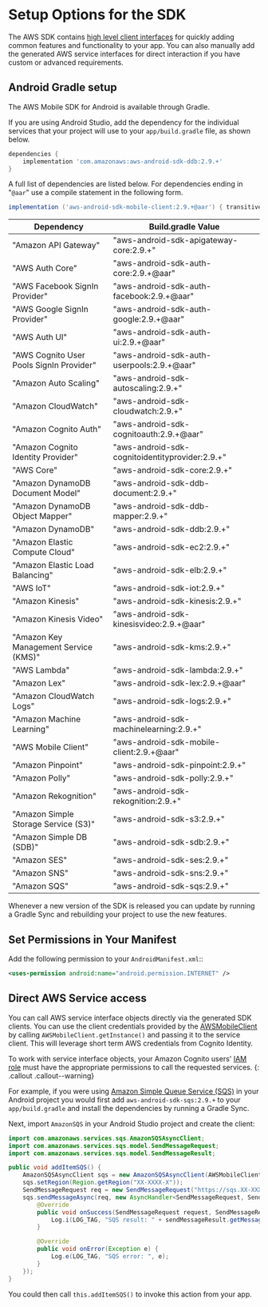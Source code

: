 # Setup Options for the SDK

The AWS SDK contains [high level client interfaces](./start) for quickly adding common features and functionality to your app. You can also manually add the generated AWS service interfaces for direct interaction if you have custom or advanced requirements.

## Android Gradle setup

The AWS Mobile SDK for Android is available through Gradle.

If you are using Android Studio, add the dependency for the individual services that your project will use to your `app/build.gradle` file, as shown below.

```groovy
dependencies {
    implementation 'com.amazonaws:aws-android-sdk-ddb:2.9.+'
}
```

A full list of dependencies are listed below. For dependencies ending in "`@aar`" use a compile statement in the following form.

```groovy
implementation ('aws-android-sdk-mobile-client:2.9.+@aar') { transitive = true }
```

Dependency | Build.gradle Value
------------ | -------------
"Amazon API Gateway" | "aws-android-sdk-apigateway-core:2.9.+"
"AWS Auth Core" | "aws-android-sdk-auth-core:2.9.+@aar"
"AWS Facebook SignIn Provider" | "aws-android-sdk-auth-facebook:2.9.+@aar"
"AWS Google SignIn Provider" | "aws-android-sdk-auth-google:2.9.+@aar"
"AWS Auth UI" | "aws-android-sdk-auth-ui:2.9.+@aar"
"AWS Cognito User Pools SignIn Provider" | "aws-android-sdk-auth-userpools:2.9.+@aar"
"Amazon Auto Scaling" | "aws-android-sdk-autoscaling:2.9.+"
"Amazon CloudWatch" | "aws-android-sdk-cloudwatch:2.9.+"
"Amazon Cognito Auth" | "aws-android-sdk-cognitoauth:2.9.+@aar"
"Amazon Cognito Identity Provider" | "aws-android-sdk-cognitoidentityprovider:2.9.+"
"AWS Core" | "aws-android-sdk-core:2.9.+"
"Amazon DynamoDB Document Model" | "aws-android-sdk-ddb-document:2.9.+"
"Amazon DynamoDB Object Mapper" | "aws-android-sdk-ddb-mapper:2.9.+"
"Amazon DynamoDB" | "aws-android-sdk-ddb:2.9.+"
"Amazon Elastic Compute Cloud" | "aws-android-sdk-ec2:2.9.+"
"Amazon Elastic Load Balancing" | "aws-android-sdk-elb:2.9.+"
"AWS IoT" | "aws-android-sdk-iot:2.9.+"
"Amazon Kinesis" | "aws-android-sdk-kinesis:2.9.+"
"Amazon Kinesis Video" | "aws-android-sdk-kinesisvideo:2.9.+@aar"
"Amazon Key Management Service (KMS)" | "aws-android-sdk-kms:2.9.+"
"AWS Lambda" | "aws-android-sdk-lambda:2.9.+"
"Amazon Lex" | "aws-android-sdk-lex:2.9.+@aar"
"Amazon CloudWatch Logs" | "aws-android-sdk-logs:2.9.+"
"Amazon Machine Learning" | "aws-android-sdk-machinelearning:2.9.+"
"AWS Mobile Client" | "aws-android-sdk-mobile-client:2.9.+@aar"
"Amazon Pinpoint" | "aws-android-sdk-pinpoint:2.9.+"
"Amazon Polly" | "aws-android-sdk-polly:2.9.+"
"Amazon Rekognition" | "aws-android-sdk-rekognition:2.9.+"
"Amazon Simple Storage Service (S3)" | "aws-android-sdk-s3:2.9.+"
"Amazon Simple DB (SDB)" | "aws-android-sdk-sdb:2.9.+"
"Amazon SES" | "aws-android-sdk-ses:2.9.+"
"Amazon SNS" | "aws-android-sdk-sns:2.9.+"
"Amazon SQS" | "aws-android-sdk-sqs:2.9.+"

Whenever a new version of the SDK is released you can update by running a Gradle Sync and rebuilding your project to use the new features.

## Set Permissions in Your Manifest

Add the following permission to your `AndroidManifest.xml`::

```xml
<uses-permission android:name="android.permission.INTERNET" />
```

## Direct AWS Service access

You can call AWS service interface objects directly via the generated SDK clients. You can use the client credentials provided by the [AWSMobileClient](./authentication) by calling `AWSMobileClient.getInstance()` and passing it to the service client. This will leverage short term AWS credentials from Cognito Identity. 

To work with service interface objects, your Amazon Cognito users' [IAM role](https://docs.aws.amazon.com/cognito/latest/developerguide/iam-roles.html) must have the appropriate permissions to call the requested services.
{: .callout .callout--warning}

For example, if you were using [Amazon Simple Queue Service (SQS)](https://aws.amazon.com/sqs/) in your Android project you would first add `aws-android-sdk-sqs:2.9.+` to your `app/build.gradle` and install the dependencies by running a Gradle Sync. 

Next, import `AmazonSQS` in your Android Studio project and create the client:

```java
import com.amazonaws.services.sqs.AmazonSQSAsyncClient;
import com.amazonaws.services.sqs.model.SendMessageRequest;
import com.amazonaws.services.sqs.model.SendMessageResult;

public void addItemSQS() {
    AmazonSQSAsyncClient sqs = new AmazonSQSAsyncClient(AWSMobileClient.getInstance());
    sqs.setRegion(Region.getRegion("XX-XXXX-X"));
    SendMessageRequest req = new SendMessageRequest("https://sqs.XX-XXXX-X.amazonaws.com/XXXXXXXXXXXX/MyQueue", "hello world");
    sqs.sendMessageAsync(req, new AsyncHandler<SendMessageRequest, SendMessageResult>() {
        @Override
        public void onSuccess(SendMessageRequest request, SendMessageResult sendMessageResult) {
            Log.i(LOG_TAG, "SQS result: " + sendMessageResult.getMessageId());
        }

        @Override
        public void onError(Exception e) {
            Log.e(LOG_TAG, "SQS error: ", e);
        }
    });
}
```

You could then call `this.addItemSQS()` to invoke this action from your app.
